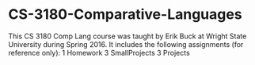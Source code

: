 # CS-3180-Comparative-Languages

This CS 3180 Comp Lang course was taught by Erik Buck at Wright State University during Spring 2016. It includes the following assignments (for reference only):
1 Homework
3 SmallProjects
3 Projects
